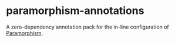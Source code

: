 # paramorphism-annotations

A zero-dependency annotation pack for the in-line configuration of [Paramorphism](https://paramorphism.dev/).

